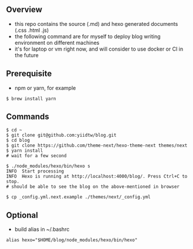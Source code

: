 
## Overview
- this repo contains the source (.md) and hexo generated documents (.css .html .js)
- the following command are for myself to deploy blog writing environment on different machines
- it's for laptop or vm right now, and will consider to use docker or CI in the future

## Prerequisite
- npm or yarn, for example
```
$ brew install yarn
```

## Commands
```
$ cd ~
$ git clone git@github.com:yiidtw/blog.git
$ cd blog
$ git clone https://github.com/theme-next/hexo-theme-next themes/next
$ yarn install
# wait for a few second

$ ./node_modules/hexo/bin/hexo s
INFO  Start processing
INFO  Hexo is running at http://localhost:4000/blog/. Press Ctrl+C to stop.
# should be able to see the blog on the above-mentioned in browser

$ cp _config.yml.next.example ./themes/next/_config.yml
```

## Optional
- build alias in ~/.bashrc
```
alias hexo="$HOME/blog/node_modules/hexo/bin/hexo"	
```
